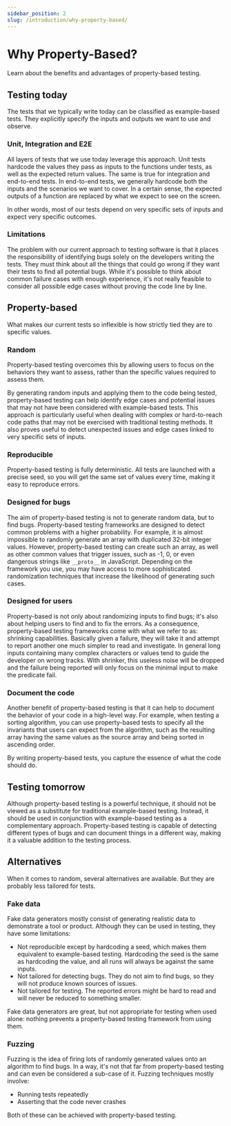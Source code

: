 ```yaml
---
sidebar_position: 2
slug: /introduction/why-property-based/
---
```


# Why Property-Based?

Learn about the benefits and advantages of property-based testing.

## Testing today

The tests that we typically write today can be classified as example-based tests. They explicitly specify the inputs and outputs we want to use and observe.

### Unit, Integration and E2E

All layers of tests that we use today leverage this approach. Unit tests hardcode the values they pass as inputs to the functions under tests, as well as the expected return values. The same is true for integration and end-to-end tests. In end-to-end tests, we generally hardcode both the inputs and the scenarios we want to cover. In a certain sense, the expected outputs of a function are replaced by what we expect to see on the screen.

In other words, most of our tests depend on very specific sets of inputs and expect very specific outcomes.

### Limitations

The problem with our current approach to testing software is that it places the responsibility of identifying bugs solely on the developers writing the tests. They must think about all the things that could go wrong if they want their tests to find all potential bugs. While it's possible to think about common failure cases with enough experience, it's not really feasible to consider all possible edge cases without proving the code line by line.

## Property-based

What makes our current tests so inflexible is how strictly tied they are to specific values.

### Random

Property-based testing overcomes this by allowing users to focus on the behaviors they want to assess, rather than the specific values required to assess them.

By generating random inputs and applying them to the code being tested, property-based testing can help identify edge cases and potential issues that may not have been considered with example-based tests. This approach is particularly useful when dealing with complex or hard-to-reach code paths that may not be exercised with traditional testing methods. It also proves useful to detect unexpected issues and edge cases linked to very specific sets of inputs.

### Reproducible

Property-based testing is fully deterministic. All tests are launched with a precise seed, so you will get the same set of values every time, making it easy to reproduce errors.

### Designed for bugs

The aim of property-based testing is not to generate random data, but to find bugs. Property-based testing frameworks are designed to detect common problems with a higher probability. For example, it is almost impossible to randomly generate an array with duplicated 32-bit integer values. However, property-based testing can create such an array, as well as other common values that trigger issues, such as -1, 0, or even dangerous strings like `__proto__` in JavaScript. Depending on the framework you use, you may have access to more sophisticated randomization techniques that increase the likelihood of generating such cases.

### Designed for users

Property-based is not only about randomizing inputs to find bugs; it's also about helping users to find and to fix the errors. As a consequence, property-based testing frameworks come with what we refer to as: shrinking capabilities. Basically given a failure, they will take it and attempt to report another one much simpler to read and investigate. In general long inputs containing many complex characters or values tend to guide the developer on wrong tracks. With shrinker, this useless noise will be dropped and the failure being reported will only focus on the minimal input to make the predicate fail.

### Document the code

Another benefit of property-based testing is that it can help to document the behavior of your code in a high-level way. For example, when testing a sorting algorithm, you can use property-based tests to specify all the invariants that users can expect from the algorithm, such as the resulting array having the same values as the source array and being sorted in ascending order.

By writing property-based tests, you capture the essence of what the code should do.

## Testing tomorrow

Although property-based testing is a powerful technique, it should not be viewed as a substitute for traditional example-based testing. Instead, it should be used in conjunction with example-based testing as a complementary approach. Property-based testing is capable of detecting different types of bugs and can document things in a different way, making it a valuable addition to the testing process.

## Alternatives

When it comes to random, several alternatives are available. But they are probably less tailored for tests.

### Fake data

Fake data generators mostly consist of generating realistic data to demonstrate a tool or product. Although they can be used in testing, they have some limitations:

- Not reproducible except by hardcoding a seed, which makes them equivalent to example-based testing. Hardcoding the seed is the same as hardcoding the value, and all runs will always be against the same inputs.
- Not tailored for detecting bugs. They do not aim to find bugs, so they will not produce known sources of issues.
- Not tailored for testing. The reported errors might be hard to read and will never be reduced to something smaller.

Fake data generators are great, but not appropriate for testing when used alone: nothing prevents a property-based testing framework from using them.

### Fuzzing

Fuzzing is the idea of firing lots of randomly generated values onto an algorithm to find bugs. In a way, it's not that far from property-based testing and can even be considered a sub-case of it. Fuzzing techniques mostly involve:

- Running tests repeatedly
- Asserting that the code never crashes

Both of these can be achieved with property-based testing.
